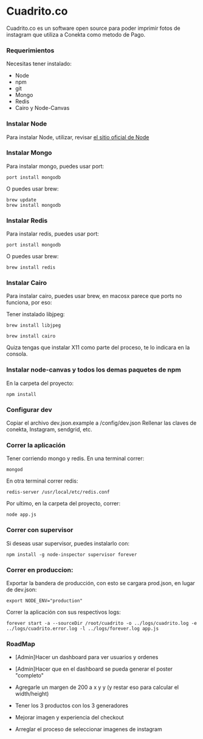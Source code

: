 # Cuadrito.co

Cuadrito.co es un software open source para poder imprimir fotos de instagram que utiliza a Conekta como metodo de Pago.

### Requerimientos

Necesitas tener instalado:

* Node
* npm
* git
* Mongo
* Redis
* Cairo y Node-Canvas

### Instalar Node

Para instalar Node, utilizar, revisar [el sitio oficial de Node](http://nodejs.org/download/)

### Instalar Mongo

Para instalar mongo, puedes usar port:

```
port install mongodb
```

O puedes usar brew:

```
brew update
brew install mongodb
```

### Instalar Redis

Para instalar redis, puedes usar port:

```
port install mongodb
```

O puedes usar brew:

```
brew install redis
```

### Instalar Cairo

Para instalar cairo, puedes usar brew, en macosx parece que ports no funciona, por eso:

Tener instalado libjpeg:

```
brew install libjpeg
```

```
brew install cairo
```

Quiza tengas que instalar X11 como parte del proceso, te lo indicara en la consola.

### Instalar node-canvas y todos los demas paquetes de npm

En la carpeta del proyecto:

```
npm install
```


### Configurar dev

Copiar el archivo dev.json.example a /config/dev.json
Rellenar las claves de conekta, Instagram, sendgrid, etc.

### Correr la aplicación

Tener corriendo mongo y redis. En una terminal correr:

```
mongod
```

En otra terminal correr redis:

```
redis-server /usr/local/etc/redis.conf
```

Por ultimo, en la carpeta del proyecto, correr:
```
node app.js
```

### Correr con supervisor

Si deseas usar supervisor, puedes instalarlo con:

```
npm install -g node-inspector supervisor forever
```

### Correr en produccion:

Exportar la bandera de producción, con esto se cargara prod.json, en lugar de dev.json:

```
export NODE_ENV="production"
```

Correr la aplicación con sus respectivos logs:

```
forever start -a --sourceDir /root/cuadrito -o ../logs/cuadrito.log -e ../logs/cuadrito.error.log -l ../logs/forever.log app.js
```

### RoadMap

* [Admin]Hacer un dashboard para ver usuarios y ordenes
* [Admin]Hacer que en el dashboard se pueda generar el poster "completo"

* Agregarle un margen de 200 a x y y (y restar eso para calcular el width/height)
* Tener los 3 productos con los 3 generadores

* Mejorar imagen y experiencia del checkout
* Arreglar el proceso de seleccionar imagenes de instagram
